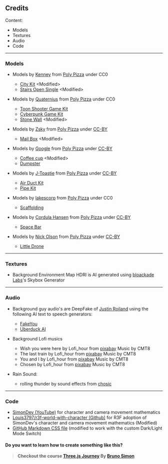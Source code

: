 ## Credits

Content:

- Models
- Textures
- Audio
- Code

---

### Models

- Models by [Kenney](https://poly.pizza/u/Kenney) from [Poly Pizza](https://poly.pizza/) under CC0

  - [City Kit](https://poly.pizza/bundle/City-Kit-0CkvGrBJ0u) \<Modified>
  - [Stairs Open Single](https://poly.pizza/m/8NnxYiaDyJ) \<Modified>

- Models by [Quaternius](https://poly.pizza/u/Quaternius) from [Poly Pizza](https://poly.pizza/) under CC0

  - [Toon Shooter Game Kit](https://poly.pizza/bundle/Toon-Shooter-Game-Kit-qraiSXoAru)
  - [Cyberpunk Game Kit](https://poly.pizza/bundle/Cyberpunk-Game-Kit-Hkfxa8K8zF)
  - [Stone Wall](https://poly.pizza/m/tdeAOh3LQV) \<Modified>

- Models by [Zsky](https://poly.pizza/u/Zsky) from [Poly Pizza](https://poly.pizza/) under [CC-BY](https://creativecommons.org/licenses/by/3.0/)

  - [Mail Box](https://poly.pizza/m/VlxwPqpKSZ) \<Modified>

- Models by [Google](https://poly.pizza/u/Poly%20by%20Google) from [Poly Pizza](https://poly.pizza/) under [CC-BY](https://creativecommons.org/licenses/by/3.0/)

  - [Coffee cup](https://poly.pizza/m/fIuM_PW5prV) \<Modified>
  - [Dumpster](https://poly.pizza/m/3F0yCeWeTZP)

- Models by [J-Toastie](https://poly.pizza/u/J-Toastie) from [Poly Pizza](https://poly.pizza/) under [CC-BY](https://creativecommons.org/licenses/by/3.0/)

  - [Air Duct Kit](https://poly.pizza/bundle/Air-Duct-Kit-HKcyEL7GVt)
  - [Pipe Kit](https://poly.pizza/bundle/Pipe-Kit-wrJuELDvic)

- Models by [lakescorp](https://poly.pizza/u/lakescorp) from [Poly Pizza](https://poly.pizza/) under CC0

  - [Scaffolding](https://poly.pizza/m/AYQd5RQ8w4)

- Models by [Cordula Hansen](https://poly.pizza/u/Cordula%20Hansen) from [Poly Pizza](https://poly.pizza/) under [CC-BY](https://creativecommons.org/licenses/by/3.0/)
  - [Space Bar](https://poly.pizza/m/4vlKrz5wDOF)

- Models by [Nick Olson](https://poly.pizza/u/Nick%20Olson) from [Poly Pizza](https://poly.pizza/) under [CC-BY](https://creativecommons.org/licenses/by/3.0/)
  - [Little Drone](https://poly.pizza/m/dJ9mjQQqDQJ)

---

### Textures

- Background Environment Map HDRI is AI generated using [bloackade Labs](https://www.blockadelabs.com/)'s Skybox Generator

---

### Audio

- Background guy audio's are DeepFake of [Justin Roiland](https://twitter.com/JustinRoiland) using the following AI text to speech generators:
  - [FakeYou](https://fakeyou.com/)
  - [Uberduck AI](https://uberduck.ai/)

- Background Lofi musics

  - Wish you were here by Lofi_hour from [pixabay](https://pixabay.com/music/beats-wish-you-were-here-118975/) Music by CMT8
  - The last train by Lofi_hour from [pixabay](https://pixabay.com/music/beats-the-last-train-122342/) Music by CMT8
  - You and I by Lofi_hour from [pixabay](https://pixabay.com/music/beats-you-and-i-133401/) Music by CMT8
  - Chosen by Lofi_hour from [pixabay](https://pixabay.com/music/beats-chosen-124434/) Music by CMT8

- Rain Sound:
  - rolling thunder by sound effects from [chosic](https://www.chosic.com/download-audio/54516/)

---

### Code

- [SimonDev (YouTube)](https://www.youtube.com/@simondev758) for character and camera movement mathematics
- [Louis3797/r3f-world-with-character (Github)](https://github.com/Louis3797/r3f-world-with-character) for R3F adoption of SimonDev's character and camera movement mathematics (Modified)
- [GitHub Markdown CSS file](https://github.com/sindresorhus/github-markdown-css/blob/main/github-markdown.css) (modified to work with the custom Dark/Light Mode Switch)

#### Do you want to learn how to create something like this?

> **Checkout the course [Three.js Journey](https://threejs-journey.com/) By [Bruno Simon](https://bruno-simon.com/)**
